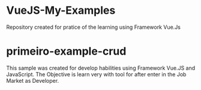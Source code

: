 # VueJS-My-Examples
 Repository created for pratice of the learning using Framework Vue.Js

# primeiro-example-crud
 This sample was created for develop habilities using Framework Vue.JS and JavaScript.
 The Objective is learn very with tool for after enter in the Job Market as Developer.
